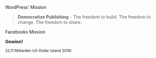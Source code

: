 WordPress' Mission

<blockquote><p><strong>Democratize Publishing</strong> - The freedom to build. The freedom to change. The freedom to share.</p></blockquote>

Facebooks Mission

<p><strong>Gewinn!</strong></p>

<p><small>22,11 Milliarden US-Dollar (stand 2018)</small></p>
